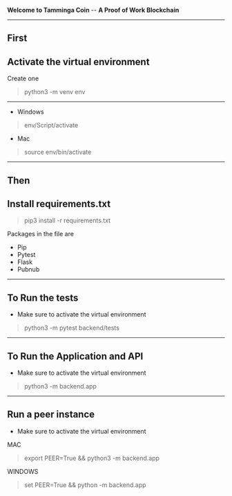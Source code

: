 **Welcome to Tamminga Coin** --
**A Proof of Work Blockchain**

----
First
----
**Activate the virtual environment**
----
Create one

>python3 -m venv env

----
- Windows
> env/Script/activate

- Mac
> source env/bin/activate

----
Then
----
**Install requirements.txt**
----
> pip3 install -r requirements.txt

Packages in the file are
- Pip
- Pytest
- Flask
- Pubnub

----
**To Run the tests**
----

- Make sure to activate the virtual environment

>python3 -m pytest backend/tests

----
**To Run the Application and API**
----

- Make sure to activate the virtual environment

>python3 -m backend.app

----
**Run a peer instance**
----
- Make sure to activate the virtual environment

MAC
>export PEER=True && python3 -m backend.app

WINDOWS
>set PEER=True && python -m backend.app
